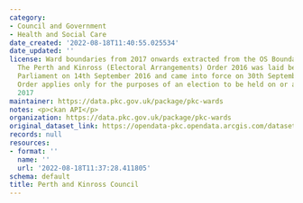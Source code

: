 ```yaml
---
category:
- Council and Government
- Health and Social Care
date_created: '2022-08-18T11:40:55.025534'
date_updated: ''
license: Ward boundaries from 2017 onwards extracted from the OS Boundary Line product.
  The Perth and Kinross (Electoral Arrangements) Order 2016 was laid before the Scottish
  Parliament on 14th September 2016 and came into force on 30th September 2016. The
  Order applies only for the purposes of an election to be held on or after 4th May
  2017
maintainer: https://data.pkc.gov.uk/package/pkc-wards
notes: <p>ckan API</p>
organization: https://data.pkc.gov.uk/package/pkc-wards
original_dataset_link: https://opendata-pkc.opendata.arcgis.com/datasets/82ad0197d62c4fd1a1ba38252e96e519_0.zip?outSR=%7B%22latestWkid%22%3A3857%2C%22wkid%22%3A102100%7D
records: null
resources:
- format: ''
  name: ''
  url: '2022-08-18T11:37:28.411805'
schema: default
title: Perth and Kinross Council
---
```

